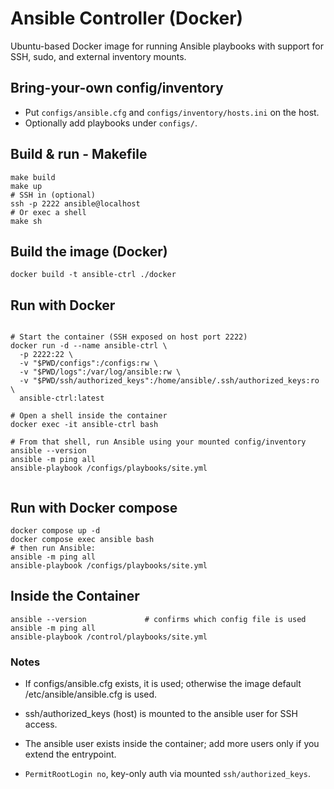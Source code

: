 # Ansible Controller (Docker)

Ubuntu-based Docker image for running Ansible playbooks with support for SSH, sudo, and external inventory mounts.


## Bring-your-own config/inventory

- Put `configs/ansible.cfg` and `configs/inventory/hosts.ini` on the host.
- Optionally add playbooks under `configs/`.

## Build & run - Makefile

```
make build
make up
# SSH in (optional)
ssh -p 2222 ansible@localhost
# Or exec a shell
make sh
```

## Build the image (Docker)

```
docker build -t ansible-ctrl ./docker

```
## Run with Docker 

```

# Start the container (SSH exposed on host port 2222)
docker run -d --name ansible-ctrl \
  -p 2222:22 \
  -v "$PWD/configs":/configs:rw \
  -v "$PWD/logs":/var/log/ansible:rw \
  -v "$PWD/ssh/authorized_keys":/home/ansible/.ssh/authorized_keys:ro \
  ansible-ctrl:latest

# Open a shell inside the container
docker exec -it ansible-ctrl bash

# From that shell, run Ansible using your mounted config/inventory
ansible --version
ansible -m ping all
ansible-playbook /configs/playbooks/site.yml


```


## Run with Docker compose


```
docker compose up -d
docker compose exec ansible bash
# then run Ansible:
ansible -m ping all
ansible-playbook /configs/playbooks/site.yml

```


## Inside the Container 

```
ansible --version             # confirms which config file is used
ansible -m ping all
ansible-playbook /control/playbooks/site.yml
```


### Notes

* If configs/ansible.cfg exists, it is used; otherwise the image default /etc/ansible/ansible.cfg is used.

* ssh/authorized_keys (host) is mounted to the ansible user for SSH access.

* The ansible user exists inside the container; add more users only if you extend the entrypoint.

* ```PermitRootLogin no```, key-only auth via mounted ```ssh/authorized_keys```.
